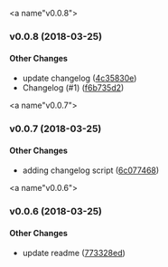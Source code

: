 <a name"v0.0.8"></a>
### v0.0.8 (2018-03-25)


#### Other Changes

* update changelog ([4c35830e](https://github.com/jforaker/boilr-module/commit/4c35830e))
* Changelog (#1) ([f6b735d2](https://github.com/jforaker/boilr-module/commit/f6b735d2))

<a name"v0.0.7"></a>
### v0.0.7 (2018-03-25)


#### Other Changes

* adding changelog script ([6c077468](https://github.com/jforaker/boilr-module/commit/6c077468))

<a name"v0.0.6"></a>
### v0.0.6 (2018-03-25)


#### Other Changes

* update readme ([773328ed](https://github.com/jforaker/boilr-module/commit/773328ed))

